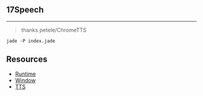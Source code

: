## 17Speech
--------------

> thanks petele/ChromeTTS

`jade -P index.jade`

## Resources

* [Runtime](http://developer.chrome.com/trunk/apps/app.runtime.html)
* [Window](http://developer.chrome.com/trunk/apps/app.window.html)
* [TTS](http://developer.chrome.com/trunk/apps/tts.html)
